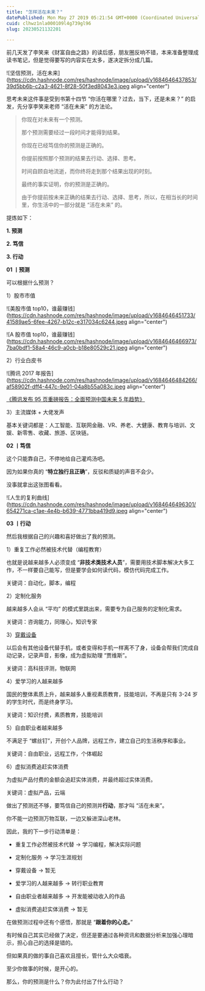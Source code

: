```yaml
---
title: "怎样活在未来？"
datePublished: Mon May 27 2019 05:21:54 GMT+0000 (Coordinated Universal Time)
cuid: clhwz1nla000109l4g739gl96
slug: 20230521132201

---
```


前几天发了李笑来《财富自由之路》的读后感，朋友圈反响不错，本来准备整理成读书笔记，但是觉得要写的内容实在太多，遂决定拆分成几篇。

![坚信预测，活在未来](https://cdn.hashnode.com/res/hashnode/image/upload/v1684646437853/39d5bb6b-c2a3-4621-8f28-50f3ed8043e3.jpeg align="center")

思考未来这件事是受到书第十四节 “你活在哪里？过去，当下，还是未来？” 的启发，先分享李笑来老师 “活在未来” 的方法论。

> 你现在对未来有一个预测。
> 
> 那个预测需要经过一段时间才能得到结果。
> 
> 你现在已经笃信你的预测是正确的。
> 
> 你提前按照那个预测的结果去行动、选择、思考。
> 
> 时间自顾自地流逝，而你终将走到那个结果出现的时刻。
> 
> 最终的事实证明，你的预测是正确的。
> 
> 由于你提前按未来正确的结果去行动、选择、思考，所以，在相当长的时间里，你生活中的一部分就是 “活在未来” 的。

提炼如下：

**1\. 预测**

**2\. 笃信**

**3\. 行动**

**01 丨预测**

可以根据什么预测？

1）股市市值

![美股市值 top10，谁最赚钱](https://cdn.hashnode.com/res/hashnode/image/upload/v1684646451733/41589ae5-6fee-4267-b12c-e317034c6244.jpeg align="center")

![A 股市值 top10，谁最赚钱](https://cdn.hashnode.com/res/hashnode/image/upload/v1684646466973/7ba0bdf1-58a4-46c9-a0cb-b18e80529c21.jpeg align="center")

2）行业白皮书

![腾讯 2017 年报告](https://cdn.hashnode.com/res/hashnode/image/upload/v1684646484266/af58902f-dff4-447c-9e01-04a8b55a083c.jpeg align="center")

[《腾讯发布 95 页重磅报告：全面预测中国未来 5 年趋势》](https://mp.weixin.qq.com/s?__biz=MzAxOTAxNjU3OA==&mid=2653566349&idx=2&sn=dbb8b4b448862b918101bb3fd13c5478&scene=21#wechat_redirect)

3）主流媒体 + 大佬发声

基本关键词都是：人工智能、互联网金融、VR、养老、大健康、教育与培训、文娱、新零售、收藏、旅游、区块链。

**02 丨笃信**

这个只能靠自己，不停地给自己灌鸡汤吧。

因为如果你真的 “**特立独行且正确**”，反驳和质疑的声音不会少。

没事就拿出这张图看看。

![人生的复利曲线](https://cdn.hashnode.com/res/hashnode/image/upload/v1684646496301/654271ca-c1ae-4e4b-b639-4771bba419d9.jpeg align="center")

**03 丨行动**

然后我根据自己的兴趣和喜好做出了我的预测。

1）重复工作必然被技术代替（编程教育）

也就是说越来越多人必须变成 “**非技术类技术人员**”，需要用技术脚本解决大多工作，不一样要自己能写，但是要学会如何读代码，模仿代码完成工作。

关键词：自动化，脚本，编程

2）定制化服务

越来越多人会从 “平均” 的模式里跳出来，需要专为自己服务的定制化需求。

关键词：咨询能力，同理心，知识专家

3）[穿戴设备](http://mp.weixin.qq.com/s?__biz=MzI3MzU5MDA1OQ==&mid=2247485062&idx=1&sn=f4ab69ecee0a824acd8bb11e12935c95&chksm=eb21b4c2dc563dd4ca1884639ff5f761d0931d51a11a8eb4eb859a94210c2ce1c754d09a806b&scene=21#wechat_redirect)

以后会有其他设备代替手机，或者变得和手机一样离不了身，设备会帮我们完成自动记录，记录声音，影像，成为虚拟助理 “贾维斯”。

关键词：高科技评测，物联网

4）爱学习的人越来越多

国民的整体素质上升，越来越多人重视素质教育，技能培训，不再是只有 3-24 岁的学生时代，而是终身学习。

关键词：知识付费，素质教育，技能培训

5）自由职业者越来越多

不满足于 “螺丝钉”，开创个人品牌，远程工作，建立自己的生活秩序和事业。

关键词：自由职业，远程工作，个体崛起

6）虚拟消费追赶实体消费

为虚拟产品付费的金额会追赶实体消费，并最终超过实体消费。

关键词：虚拟产品，云端

做出了预测还不够，要笃信自己的预测并**行动**，那才叫 “活在未来”。

你不能一边预测万物互联，一边又躲进深山老林。

因此，我的下一步行动清单是：

* 重复工作必然被技术代替 -&gt; 学习编程，解决实际问题
    
* 定制化服务 -&gt; 学习生涯规划
    
* 穿戴设备 -&gt; 暂无
    
* 爱学习的人越来越多 -&gt; 转行职业教育
    
* 自由职业者越来越多 -&gt; 开发能被动收入的作品
    
* 虚拟消费追赶实体消费 -&gt; 暂无
    

在做预测过程中还有个感悟，那就是 “**跟着你的心走。**”

有时候自己其实已经做了决定，但还是要通过各种资讯和数据分析来加强心理暗示，担心自己的选择是错的。

但如果真的做的事自己喜欢且擅长，管什么大众唱衰。

至少你做事的时候，是开心的。

那么，你的预测是什么？你为此付出了什么行动？